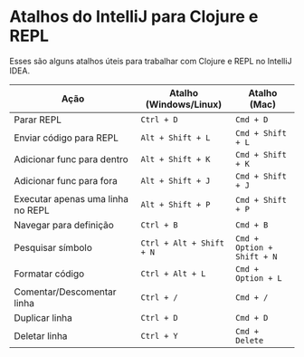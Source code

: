 # Atalhos do IntelliJ para Clojure e REPL

Esses são alguns atalhos úteis para trabalhar com Clojure e REPL no IntelliJ IDEA.

| Ação                              | Atalho (Windows/Linux)   | Atalho (Mac)               |
| --------------------------------- | ------------------------ | -------------------------- |
| Parar REPL                        | `Ctrl + D`               | `Cmd + D`                  |
| Enviar código para REPL           | `Alt + Shift + L`        | `Cmd + Shift + L`          |
| Adicionar func para dentro        | `Alt + Shift + K`        | `Cmd + Shift + K`          |
| Adicionar func para fora          | `Alt + Shift + J`        | `Cmd + Shift + J`          |
| Executar apenas uma linha no REPL | `Alt + Shift + P`        | `Cmd + Shift + P`          |
| Navegar para definição            | `Ctrl + B`               | `Cmd + B`                  |
| Pesquisar símbolo                 | `Ctrl + Alt + Shift + N` | `Cmd + Option + Shift + N` |
| Formatar código                   | `Ctrl + Alt + L`         | `Cmd + Option + L`         |
| Comentar/Descomentar linha        | `Ctrl + /`               | `Cmd + /`                  |
| Duplicar linha                    | `Ctrl + D`               | `Cmd + D`                  |
| Deletar linha                     | `Ctrl + Y`               | `Cmd + Delete`             |
